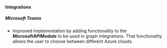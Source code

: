 
#### Integrations

##### Microsoft Teams

- Improved implementation by adding functionality to the **MicrosoftAPIModule** to be used in graph integrations. That functionality allows the user to choose between different Azure clouds.